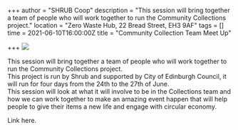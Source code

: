 +++
author = "SHRUB Coop"
description = "This session will bring together a team of people who will work together to run the Community Collections project."
location = "Zero Waste Hub, 22 Bread Street, EH3 9AF"
tags = []
time = 2021-06-10T16:00:00Z
title = "Community Collection Team Meet Up"

+++
![](https://res.cloudinary.com/shrub-co-op/image/upload/v1621282949/shrubcoop.org/media/collections_p9dkxp.jpg)

This session will bring together a team of people who will work together to run the Community Collections project.  
This project is run by Shrub and supported by City of Edinburgh Council, it will run for four days from the 24th to the 27th of June.  
This session will look at what it will involve to be in the Collections team and how we can work together to make an amazing event happen that will help people to give their items a new life and engage with circular economy.

Link here.